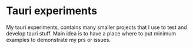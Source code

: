 # Tauri experiments

My tauri experiments, contains many smaller projects that I use to test and develop tauri stuff.
Main idea is to have a place where to put minimum examples to demonstrate my prs or issues.
